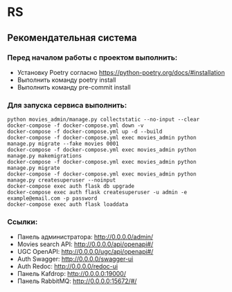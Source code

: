 # RS
## Рекомендательная система

### Перед началом работы с проектом выполнить:
- Установку Poetry согласно https://python-poetry.org/docs/#installation
- Выполнить команду poetry install
- Выполнить команду pre-commit install

### Для запуска сервиса выполнить:
```shell
python movies_admin/manage.py collectstatic --no-input --clear
docker-compose -f docker-compose.yml down -v
docker-compose -f docker-compose.yml up -d --build
docker-compose -f docker-compose.yml exec movies_admin python manage.py migrate --fake movies 0001
docker-compose -f docker-compose.yml exec movies_admin python manage.py makemigrations
docker-compose -f docker-compose.yml exec movies_admin python manage.py migrate
docker-compose -f docker-compose.yml exec movies_admin python manage.py createsuperuser --noinput
docker-compose exec auth flask db upgrade
docker-compose exec auth flask createsuperuser -u admin -e example@email.com -p password
docker-compose exec auth flask loaddata
```

### Ссылки:
- Панель администратора: http://0.0.0.0/admin/
- Movies search API: http://0.0.0.0/api/openapi#/
- UGC OpenAPI: http://0.0.0.0/ugc/api/openapi#/
- Auth Swagger: http://0.0.0.0/swagger-ui
- Auth Redoc: http://0.0.0.0/redoc-ui
- Панель Kafdrop: http://0.0.0.0:19000/
- Панель RabbitMQ: http://0.0.0.0:15672/#/
